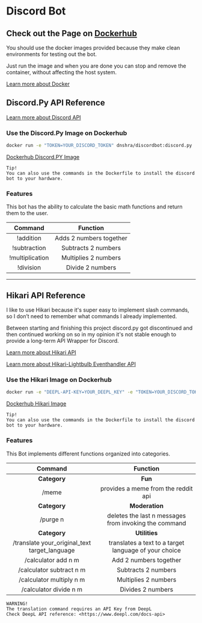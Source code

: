 # Discord Bot

## Check out the Page on [Dockerhub](https://hub.docker.com/r/dnshra/discordbot)

You should use the docker images provided because they make clean environments for testing out the bot.

Just run the image and when you are done you can stop and remove the container, without affecting the host system.

[Learn more about Docker](https://docs.docker.com/get-started/overview/)
## Discord.Py API Reference

[Learn more about Discord API](https://discordpy.readthedocs.io/en/stable/api.html)

### Use the Discord.Py Image on Dockerhub

```bash
docker run -e "TOKEN=YOUR_DISCORD_TOKEN" dnshra/discordbot:discord.py
```

[Dockerhub Discord.PY Image](https://hub.docker.com/layers/discordbot/dnshra/discordbot/discord.py/images/sha256-1bd54f4c2dab366ca9d8180bfbec19c9051aed63324f9e94ec2de81afab5a6a3?context=explore)


```
Tip!
You can also use the commands in the Dockerfile to install the discord bot to your hardware.
```

### Features

This bot has the ability to calculate the basic math functions and return them to the user.

| Command | Function |
|:-:|:-:|
| !addition | Adds 2 numbers together |
| !subtraction | Subtracts 2 numbers |
| !multiplication | Multiplies 2 numbers |
| !division | Divide 2 numbers |


---

## Hikari API Reference

I like to use Hikari because it's super easy to implement slash commands, so I don’t need to remember what commands I already implemented. 

Between starting and finishing this project discord.py got discontinued and then continued working on so in my opinion it's not stable enough to provide a long-term API Wrapper for Discord.

[Learn more about Hikari API](https://www.hikari-py.dev/hikari/index.html)

[Learn more about Hikari-Lightbulb Eventhandler API](https://hikari-lightbulb.readthedocs.io/en/latest/)

### Use the Hikari Image on Dockerhub

```bash
docker run -e "DEEPL-API-KEY=YOUR_DEEPL_KEY" -e "TOKEN=YOUR_DISCORD_TOKEN"  dnshra/discordbot:hikari
```

[Dockerhub Hikari Image](https://hub.docker.com/layers/discordbot/dnshra/discordbot/hikari/images/sha256-82b4171b294623e92fce54ab8efb133d3ddb5f234360d265e23479a263c190c4?context=explore)


```
Tip!
You can also use the commands in the Dockerfile to install the discord bot to your hardware.
```

### Features

This Bot implements different functions organized into categories.

| Command | Function |
|:-:|:-:|
| **Category** | **Fun** |
| /meme | provides a meme from the reddit api |
| **Category** | **Moderation** |
| /purge n | deletes the last n messages from invoking the command |
| **Category** | **Utilities** |
| /translate your_original_text target_language | translates a text to a target language of your choice |
| /calculator add n m | Add 2 numbers together |
| /calculator subtract n m | Subtracts 2 numbers |
| /calculator multiply n m | Multiplies 2 numbers |
| /calculator divide n m | Divides 2 numbers |


```
WARNING!
The translation command requires an API Key from DeepL
Check DeepL API reference: <https://www.deepl.com/docs-api>
```